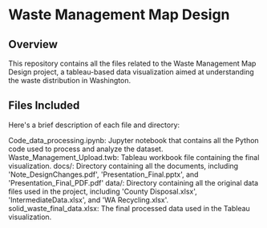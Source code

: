 # Waste Management Map Design

## Overview
This repository contains all the files related to the Waste Management Map Design project, a tableau-based data visualization aimed at understanding the waste distribution in Washington.

## Files Included
Here's a brief description of each file and directory:

Code_data_processing.ipynb: Jupyter notebook that contains all the Python code used to process and analyze the dataset.
Waste_Management_Upload.twb: Tableau workbook file containing the final visualization.
docs/: Directory containing all the documents, including 'Note_DesignChanges.pdf', 'Presentation_Final.pptx', and 'Presentation_Final_PDF.pdf'
data/: Directory containing all the original data files used in the project, including 'County Disposal.xlsx', 'IntermediateData.xlsx', and 'WA Recycling.xlsx'.
solid_waste_final_data.xlsx: The final processed data used in the Tableau visualization.
